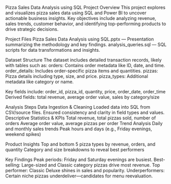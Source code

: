 Pizza Sales Data Analysis using SQL
Project Overview
This project explores and visualizes pizza sales data using SQL and Power BI to uncover actionable business insights. Key objectives include analyzing revenue, sales trends, customer behavior, and identifying top-performing products to drive strategic decisions.

Project Files
Pizza Sales Data Analysis using SQL.pptx — Presentation summarizing the methodology and key findings.
analysis_queries.sql — SQL scripts for data transformations and insights.

Dataset Structure
The dataset includes detailed transaction records, likely with tables such as:
orders: Contains order metadata like ID, date, and time.
order_details: Includes order-specific pizza items and quantities.
pizzas: Pizza details including type, size, and price.
pizza_types: Additional metadata like category or name.

Key fields include:
order_id, pizza_id, quantity, price, order_date, order_time
Derived fields: total revenue, average order value, sales by category/size


Analysis Steps
Data Ingestion & Cleaning
Loaded data into SQL from CSV/source files.
Ensured consistency and clarity in field types and values.
Descriptive Statistics & KPIs
Total revenue, total pizzas sold, number of orders
Average order value, average pizzas per order
Trend Analysis
Daily and monthly sales trends
Peak hours and days (e.g., Friday evenings, weekend spikes)

Product Insights
Top and bottom 5 pizza types by revenue, orders, and quantity
Category and size breakdowns to reveal best performers


Key Findings
Peak periods: Friday and Saturday evenings are busiest.
Best-selling: Large-sized and Classic category pizzas drive most revenue.
Top performer: Classic Deluxe shines in sales and popularity.
Underperformers: Certain niche pizzas underdeliver—candidates for menu reevaluation.

